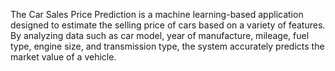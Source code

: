 The Car Sales Price Prediction is a machine learning-based application designed to estimate the selling price of cars based on a variety of features. By analyzing data such as car model, year of manufacture, mileage, fuel type, engine size, and transmission type, the system accurately predicts the market value of a vehicle.
